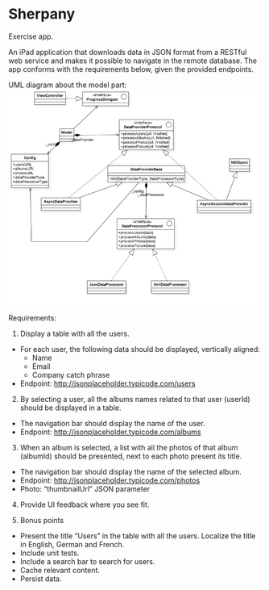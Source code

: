 # Sherpany

Exercise app.

An iPad application that downloads data in JSON format from a RESTful web service and makes it possible to navigate in the remote database. The app conforms with the requirements below, given the provided endpoints.

UML diagram about the model part:
![alt text](UML.png "UML model")

Requirements:

1. Display a table with all the users.
  - For each user, the following data should be displayed, vertically aligned:
    - Name
    - Email
    - Company catch phrase
  - Endpoint: http://jsonplaceholder.typicode.com/users

2. By selecting a user, all the albums names related to that user (userId) should be displayed in a table.
  - The navigation bar should display the name of the user.
  - Endpoint: http://jsonplaceholder.typicode.com/albums

3. When an album is selected, a list with all the photos of that album (albumId) should be presented, next to each photo present its title.
  - The navigation bar should display the name of the selected album.
  - Endpoint: http://jsonplaceholder.typicode.com/photos
  - Photo: “thumbnailUrl” JSON parameter

4. Provide UI feedback where you see fit.
   
5. Bonus points
  - Present the title “Users” in the table with all the users. Localize the title in English, German and French.
  - Include unit tests.
  - Include a search bar to search for users.
  - Cache relevant content.
  - Persist data.